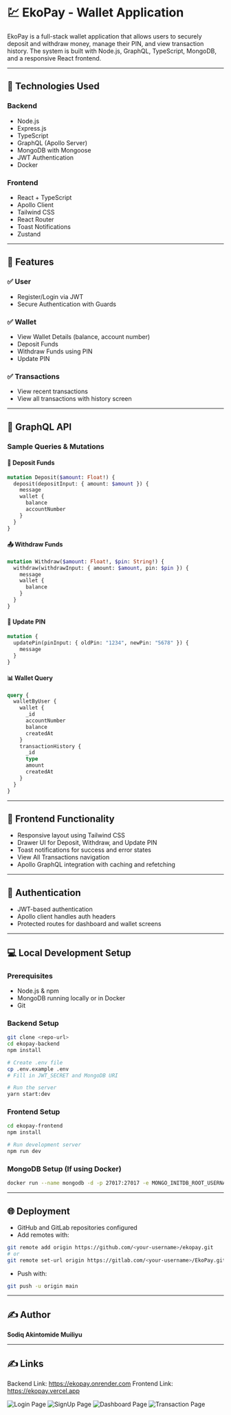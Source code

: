 # 💹 EkoPay - Wallet Application

EkoPay is a full-stack wallet application that allows users to securely deposit and withdraw money, manage their PIN, and view transaction history. The system is built with Node.js, GraphQL, TypeScript, MongoDB, and a responsive React frontend.

---

## 🔧 Technologies Used

### Backend

* Node.js
* Express.js
* TypeScript
* GraphQL (Apollo Server)
* MongoDB with Mongoose
* JWT Authentication
* Docker

### Frontend

* React + TypeScript
* Apollo Client
* Tailwind CSS
* React Router
* Toast Notifications
* Zustand


---

## 🚀 Features

### ✅ User

* Register/Login via JWT
* Secure Authentication with Guards

### ✅ Wallet

* View Wallet Details (balance, account number)
* Deposit Funds
* Withdraw Funds using PIN
* Update PIN

### ✅ Transactions

* View recent transactions
* View all transactions with history screen

---

## 🧩 GraphQL API

### Sample Queries & Mutations

#### 📅 Deposit Funds

```graphql
mutation Deposit($amount: Float!) {
  deposit(depositInput: { amount: $amount }) {
    message
    wallet {
      balance
      accountNumber
    }
  }
}
```

#### 📤 Withdraw Funds

```graphql
mutation Withdraw($amount: Float!, $pin: String!) {
  withdraw(withdrawInput: { amount: $amount, pin: $pin }) {
    message
    wallet {
      balance
    }
  }
}
```

#### 🔐 Update PIN

```graphql
mutation {
  updatePin(pinInput: { oldPin: "1234", newPin: "5678" }) {
    message
  }
}
```

#### 📊 Wallet Query

```graphql
query {
  walletByUser {
    wallet {
      _id
      accountNumber
      balance
      createdAt
    }
    transactionHistory {
      _id
      type
      amount
      createdAt
    }
  }
}
```

---

## 📱 Frontend Functionality

* Responsive layout using Tailwind CSS
* Drawer UI for Deposit, Withdraw, and Update PIN
* Toast notifications for success and error states
* View All Transactions navigation
* Apollo GraphQL integration with caching and refetching

---

## 🔐 Authentication

* JWT-based authentication
* Apollo client handles auth headers
* Protected routes for dashboard and wallet screens

---

## 💻 Local Development Setup

### Prerequisites

* Node.js & npm
* MongoDB running locally or in Docker
* Git

### Backend Setup

```bash
git clone <repo-url>
cd ekopay-backend
npm install

# Create .env file
cp .env.example .env
# Fill in JWT_SECRET and MongoDB URI

# Run the server
yarn start:dev
```

### Frontend Setup

```bash
cd ekopay-frontend
npm install

# Run development server
npm run dev
```

### MongoDB Setup (If using Docker)

```bash
docker run --name mongodb -d -p 27017:27017 -e MONGO_INITDB_ROOT_USERNAME=admin -e MONGO_INITDB_ROOT_PASSWORD=admin mongo
```

---

## 🌐 Deployment

* GitHub and GitLab repositories configured
* Add remotes with:

```bash
git remote add origin https://github.com/<your-username>/ekopay.git
# or
git remote set-url origin https://gitlab.com/<your-username>/EkoPay.git
```

* Push with:

```bash
git push -u origin main
```

---

## ✍️ Author

**Sodiq Akintomide Muiliyu**

---
## ✍️ Links

Backend Link: https://ekopay.onrender.com
Frontend Link: https://ekopay.vercel.app

![Login Page](./ekopay-frontend/src/assets/login.png)
![SignUp Page](./ekopay-frontend/src/assets/signup.png)
![Dashboard Page](./ekopay-frontend/src/assets/dashboard.png)
![Transaction Page](./ekopay-frontend/src/assets/transactions.png)